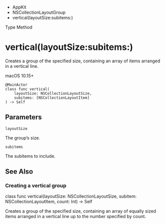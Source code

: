 

- AppKit
- NSCollectionLayoutGroup
-  vertical(layoutSize:subitems:) 

Type Method

# vertical(layoutSize:subitems:)

Creates a group of the specified size, containing an array of items arranged in a vertical line.

macOS 10.15+

``` source
@MainActor
class func vertical(
    layoutSize: NSCollectionLayoutSize,
    subitems: [NSCollectionLayoutItem]
) -> Self
```

## Parameters 

`layoutSize`  

The group’s size.

`subitems`  

The subitems to include.

## See Also

### Creating a vertical group

class func vertical(layoutSize: NSCollectionLayoutSize, subitem: NSCollectionLayoutItem, count: Int) -> Self

Creates a group of the specified size, containing an array of equally sized items arranged in a vertical line up to the number specified by count.

